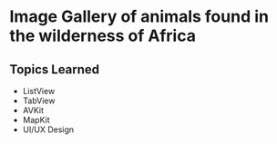 # Image Gallery of animals found in the wilderness of Africa

## Topics Learned

* ListView
* TabView
* AVKit
* MapKit
* UI/UX Design


